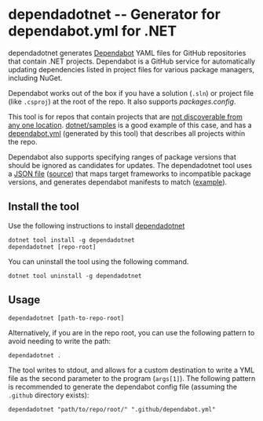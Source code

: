 # dependadotnet -- Generator for dependabot.yml for .NET

dependadotnet generates [Dependabot](https://docs.github.com/code-security/dependabot/dependabot-version-updates) YAML files for GitHub repositories that contain .NET projects. Dependabot is a GitHub service for automatically updating dependencies listed in project files for various package managers, including NuGet.

Dependabot works out of the box if you have a solution (`.sln`) or project file (like `.csproj`) at the root of the repo. It also supports _packages.config_.

This tool is for repos that contain projects that are [not discoverable from any one location](https://github.com/dependabot/feedback/issues/632). [dotnet/samples](https://github.com/dotnet/samples) is a good example of this case, and has a [dependabot.yml](https://github.com/dotnet/samples/blob/main/.github/dependabot.yml) (generated by this tool) that describes all projects within the repo.

Dependabot also supports specifying ranges of package versions that should be ignored as candidates for updates. The dependadotnet tool uses a [JSON file](packages-ignore.json) ([source](https://github.com/richlander/dependabot-data-processing)) that maps target frameworks to incompatible package versions, and generates dependabot manifests to match ([example](https://github.com/richlander/dependabot-dotnet-test-projects/blob/main/.github/dependabot.yml)).

## Install the tool

Use the following instructions to install [dependadotnet](https://www.nuget.org/packages/dependadotnet/)

```dotnetcli
dotnet tool install -g dependadotnet
dependadotnet [repo-root]
```

You can uninstall the tool using the following command.

```dotnetcli
dotnet tool uninstall -g dependadotnet
```

## Usage

```dotnetcli
dependadotnet [path-to-repo-root]
```

Alternatively, if you are in the repo root, you can use the following pattern to avoid needing to write the path:

```dotnetcli
dependadotnet .
```

The tool writes to stdout, and allows for a custom destination to write a YML file as the second parameter to the program (`args[1]`). The following pattern is recommended to generate the dependabot config file (assuming the `.github` directory exists):

```dotnetcli
dependadotnet "path/to/repo/root/" ".github/dependabot.yml"
```
